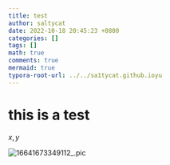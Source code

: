 ```yaml
---
title: test
author: saltycat
date: 2022-10-18 20:45:23 +0800
categories: []
tags: []
math: true
comments: true
mermaid: true
typora-root-url: ../../sa1tycat.github.ioyu
---
```




# this is a test

$x, y$ 

![16641673349112_.pic](/../sa1tycat.github.io/assets/blog_res/2022-10-18-test.assets/16641673349112_.pic.jpg)
